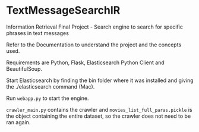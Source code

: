 # TextMessageSearchIR
Information Retrieval Final Project - Search engine to search for specific phrases in text messages

Refer to the Documentation to understand the project and the concepts used.

Requirements are Python, Flask, Elasticsearch Python Client and BeautifulSoup.

Start Elasticsearch by finding the bin folder where it was installed and giving the ./elasticsearch command (Mac).


Run ```webapp.py``` to start the engine.



```crawler_main.py``` contains the crawler and ```movies_list_full_paras.pickle``` is the object containing the entire dataset, so the crawler does not need to be ran again.

